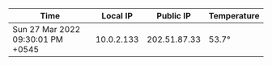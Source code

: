 | Time     | Local IP | Public IP | Temperature |
| ----------- | ----------- | ----------- | ----------- |
| Sun 27 Mar 2022 09:30:01 PM +0545      | 10.0.2.133     | 202.51.87.33  | 53.7° |
